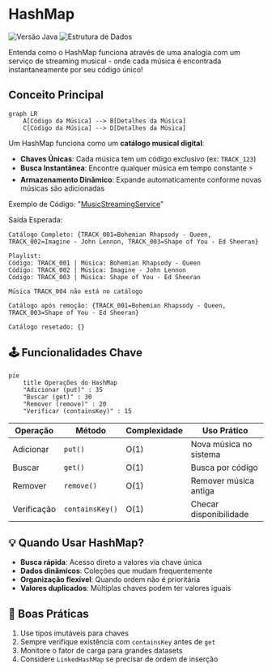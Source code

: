 # HashMap

![Versão Java](https://img.shields.io/badge/Java-17%2B-blue)
![Estrutura de Dados](https://img.shields.io/badge/Tipo-Key%2FValue_Store-green)

Entenda como o HashMap funciona através de uma analogia com um serviço de streaming musical - onde cada música é encontrada instantaneamente por seu código único!

## Conceito Principal
```mermaid
graph LR
    A[Código da Música] --> B[Detalhes da Música]
    C[Código da Música] --> D[Detalhes da Música]
```

Um HashMap funciona como um **catálogo musical digital**:
- **Chaves Únicas**: Cada música tem um código exclusivo (ex: `TRACK_123`)
- **Busca Instantânea**: Encontre qualquer música em tempo constante ⚡
- **Armazenamento Dinâmico**: Expande automaticamente conforme novas músicas são adicionadas

Exemplo de Código: "[MusicStreamingService](/DataStructure/HashMap/MusicStreamingService.java)"

Saída Esperada:
```text
Catálogo Completo: {TRACK_001=Bohemian Rhapsody - Queen, TRACK_002=Imagine - John Lennon, TRACK_003=Shape of You - Ed Sheeran}

Playlist:
Código: TRACK_001 | Música: Bohemian Rhapsody - Queen
Código: TRACK_002 | Música: Imagine - John Lennon
Código: TRACK_003 | Música: Shape of You - Ed Sheeran

Música TRACK_004 não está no catálogo

Catálogo após remoção: {TRACK_001=Bohemian Rhapsody - Queen, TRACK_003=Shape of You - Ed Sheeran}

Catálogo resetado: {}
```

## 🕹️ Funcionalidades Chave
```mermaid
pie
    title Operações do HashMap
    "Adicionar (put)" : 35
    "Buscar (get)" : 30
    "Remover (remove)" : 20
    "Verificar (containsKey)" : 15
```

| Operação      | Método          | Complexidade | Uso Prático            |
|---------------|-----------------|--------------|------------------------|
| Adicionar     | `put()`         | O(1)         | Nova música no sistema |
| Buscar        | `get()`         | O(1)         | Busca por código       |
| Remover       | `remove()`      | O(1)         | Remover música antiga  |
| Verificação   | `containsKey()` | O(1)         | Checar disponibilidade |

## 💡 Quando Usar HashMap?
- **Busca rápida**: Acesso direto a valores via chave única
- **Dados dinâmicos**: Coleções que mudam frequentemente
- **Organização flexível**: Quando ordem não é prioritária
- **Valores duplicados**: Múltiplas chaves podem ter valores iguais

## 🚨 Boas Práticas
1. Use tipos imutáveis para chaves
2. Sempre verifique existência com `containsKey` antes de `get`
3. Monitore o fator de carga para grandes datasets
4. Considere `LinkedHashMap` se precisar de ordem de inserção
